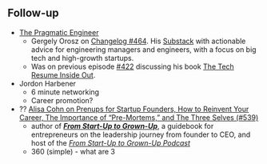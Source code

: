 ## Follow-up

 - [The Pragmatic Engineer](https://blog.pragmaticengineer.com/)
   - Gergely Orosz on [Changelog #464](https://changelog.com/podcast/464). His [Substack](https://newsletter.pragmaticengineer.com) with actionable advice for engineering managers and engineers, with a focus on big tech and high-growth startups.
   - Was on previous episode [#422](https://changelog.com/podcast/422) discussing his book [The Tech Resume Inside Out](https://thetechresume.com/).
  - Jordon Harbener
	  - 6 minute networking
	  - Career promotion?
  - ?? [Alisa Cohn on Prenups for Startup Founders, How to Reinvent Your Career, The Importance of “Pre-Mortems,” and The Three Selves (#539)](https://tim.blog/2021/10/19/alisa-cohn/)
	  - author of [**_From Start-Up to Grown-Up_**](https://www.amazon.com/Start-Up-Grown-Up-Grow-Leadership-Business/dp/1398601381/?tag=offsitoftimfe-20), a guidebook for entrepreneurs on the leadership journey from founder to CEO, and host of the [_From Start-Up to Grown-Up Podcast_](https://podcasts.google.com/feed/aHR0cHM6Ly9mZWVkcy5idXp6c3Byb3V0LmNvbS8xNzgzNjEzLnJzcw?sa=X&ved=0CAMQ4aUDahcKEwjYuqjygcbzAhUAAAAAHQAAAAAQAQ&hl=en)
	  - 360 (simple) - what are 3

<!--stackedit_data:
eyJoaXN0b3J5IjpbLTE4ODMwMjEyMDZdfQ==
-->